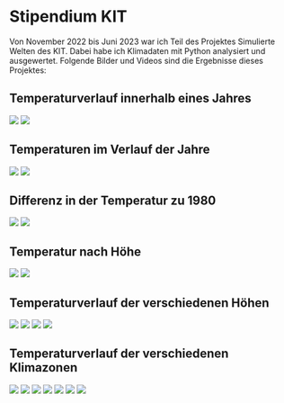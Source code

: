 # Stipendium KIT

Von November 2022 bis Juni 2023 war ich Teil des Projektes Simulierte Welten des KIT. Dabei habe ich Klimadaten mit Python analysiert und ausgewertet. Folgende Bilder und Videos sind die Ergebnisse dieses Projektes:

## Temperaturverlauf innerhalb eines Jahres

<img src="Gifs/1970.gif">

<img src="Gifs/2099.gif">

## Temperaturen im Verlauf der Jahre

<img src="Gifs/Jahre.gif">

<img src="Gifs/Jahrzehnte.gif">

## Differenz in der Temperatur zu 1980

<img src="Gifs/Differenzen.gif">

<img src="Gifs/Differenzen-Jahrzehnte.gif">

## Temperatur nach Höhe

<img src="Graphen/hoehen_1980.png">

<img src="Graphen/hoehen_2020.png">

## Temperaturverlauf der verschiedenen Höhen

<img src="Graphen/trends_hoehe/oberflaeche.png">

<img src="Graphen/trends_hoehe/troposphaere.png">

<img src="Graphen/trends_hoehe/stratosphaere.png">

<img src="Graphen/trends_hoehe/mesosphaere.png">

## Temperaturverlauf der verschiedenen Klimazonen

<img src="Graphen/trends_breiten/nordpol.png">

<img src="Graphen/trends_breiten/noerdliche_hohe_Breiten.png">

<img src="Graphen/trends_breiten/noerdliche_mittlere_breiten.png">

<img src="Graphen/trends_breiten/tropen.png">

<img src="Graphen/trends_breiten/suedliche_mittlere_breiten.png">

<img src="Graphen/trends_breiten/suedliche_hohe_breiten.png">

<img src="Graphen/trends_breiten/suedpol.png">
